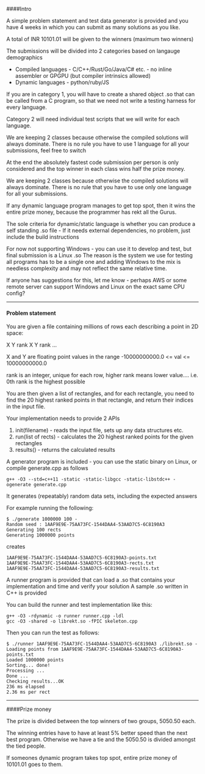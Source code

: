 
####Intro


A simple problem statement and test data generator is provided and you have 4 weeks in which you can submit as many solutions as you like.

A total of INR 10101.01 will be given to the winners (maximum two winners) 


The submissions will be divided into 2 categories based on langauge demographics

 * Compiled languages - C/C++/Rust/Go/Java/C# etc. - no inline assembler or GPGPU (but compiler intrinsics allowed)
 * Dynamic languages - python/ruby/JS

If you are in category 1, you will have to create a shared object .so that can be called from a C program, so that we need not write a testing harness for every language.

Category 2 will need individual test scripts that we will write for each language.

We are keeping 2 classes because otherwise the compiled solutions will always dominate. 
There is no rule you have to use 1 language for all your submissions, feel free to switch

At the end the absolutely fastest code submission per person is only considered  and the top winner in each class wins half the prize money.

We are keeping 2 classes because otherwise the compiled solutions will always dominate. There is no rule that you have to use only one language for all your submissions.

If any dynamic language program manages to get top spot, then it wins the entire prize money, because the programmer has rekt all the Gurus.

The sole criteria for dynamic/static language is whether you can produce a self standing .so file - If it needs external dependencies, no problem, just include the build instructions

For now not supporting Windows - you can use it to develop and test, but final submission is a Linux .so
The reason is the system we use for testing all programs has to be a single one and adding Windows to the mix is needless complexity and may not reflect the same relative time.

If anyone has suggestions for this, let me know - perhaps AWS or some remote server can support Windows and Linux on the exact same CPU config?

---

#### Problem statement

You are given a file containing millions of rows each describing a point in 2D space:

X Y rank
X Y rank
...

X and Y are floating point values in the range
-10000000000.0 <= val <= 10000000000.0   

rank is an integer, unique for each row, higher rank means lower value.... i.e. 0th rank is the highest possible 

You are then given a list of rectangles, and for each rectangle, you need to find the 20 highest ranked points in that rectangle, and return their indices in the input file.

Your implementation needs to provide 2 APIs

1) init(filename) - reads the input file, sets up any data structures etc.
2) run(list of rects) - calculates the 20 highest ranked points for the given rectangles
3) results() - returns the calculated results

A generator program is included - you can use the static binary on Linux, or compile generate.cpp as follows
    
    g++ -O3 --std=c++11 -static -static-libgcc -static-libstdc++ -ogenerate generate.cpp

It generates (repeatably) random data sets, including the expected answers

For example running the following:

    $ ./generate 1000000 100 -
    Random seed : 1AAF9E9E-75AA73FC-1544DAA4-53AAD7C5-6C8190A3
    Generating 100 rects
    Generating 1000000 points

creates

    1AAF9E9E-75AA73FC-1544DAA4-53AAD7C5-6C8190A3-points.txt  
    1AAF9E9E-75AA73FC-1544DAA4-53AAD7C5-6C8190A3-rects.txt
    1AAF9E9E-75AA73FC-1544DAA4-53AAD7C5-6C8190A3-results.txt


A runner program is provided that can load a .so that contains your implementation and time and verify your solution 
A sample .so written in C++ is provided 

You can build the runner and test implementation like this:

    g++ -O3 -rdynamic -o runner runner.cpp -ldl
    gcc -O3 -shared -o librekt.so -fPIC skeleton.cpp

Then you can run the test as follows:

    $ ./runner 1AAF9E9E-75AA73FC-1544DAA4-53AAD7C5-6C8190A3 ./librekt.so -
    Loading points from 1AAF9E9E-75AA73FC-1544DAA4-53AAD7C5-6C8190A3-points.txt
    Loaded 1000000 points
    Sorting... done!
    Processing ...
    Done ...
    Checking results...OK
    236 ms elapsed
    2.36 ms per rect

---

####Prize money

The prize is divided between the top winners of two groups, 5050.50 each.

The winning entries have to have at least 5% better speed than the next best program. Otherwise we have a tie and the 5050.50 is divided amongst the tied people.

If someones dynamic program takes top spot, entire prize money of 10101.01 goes to them.


